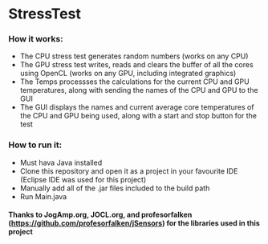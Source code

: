# StressTest

### How it works:
* The CPU stress test generates random numbers (works on any CPU)
* The GPU stress test writes, reads and clears the buffer of all the cores using OpenCL (works on any GPU, including integrated graphics)
* The Temps processses the calculations for the current CPU and GPU temperatures, along with sending the names of the CPU and GPU to the GUI
* The GUI displays the names and current average core temperatures of the CPU and GPU being used, along with a start and stop button for the test

### How to run it:
* Must hava Java installed
* Clone this repository and open it as a project in your favourite IDE (Eclipse IDE was used for this project)
* Manually add all of the .jar files included to the build path
* Run Main.java

#### Thanks to JogAmp.org, JOCL.org, and profesorfalken (https://github.com/profesorfalken/jSensors) for the libraries used in this project
